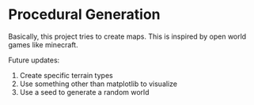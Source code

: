 # Procedural Generation

Basically, this project tries to create maps. This is inspired by open world games like minecraft.

Future updates:

1. Create specific terrain types
2. Use something other than matplotlib to visualize
3. Use a seed to generate a random world
